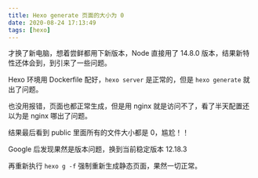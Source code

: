 ```yaml
---
title: Hexo generate 页面的大小为 0
date: 2020-08-24 17:13:49
tags: [hexo]
---
```


才换了新电脑，想着尝鲜都用下新版本，Node 直接用了 14.8.0 版本，结果新特性还体会到，到引来了一些问题。

<!-- more -->
<!-- toc -->

Hexo 环境用 Dockerfile 配好，`hexo server` 是正常的，但是 `hexo generate` 就出了问题。

也没用报错，页面也都正常生成，但是用 nginx 就是访问不了，看了半天配置还以为是 nginx 哪出了问题。

结果最后看到 public 里面所有的文件大小都是 0，尴尬！！

Google 后发现果然是版本问题，换到当前稳定版本 12.18.3

再重新执行 `hexo g -f` 强制重新生成静态页面，果然一切正常。
